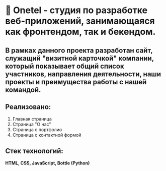 # 📒 Onetel - студия по разработке веб-приложений, занимающаяся как фронтендом, так и бекендом.

## В рамках данного проекта разработан сайт, служащий "визитной карточкой" компании, который показывает общий список участников, направления деятельности, наши проекты и преимущества работы с нашей командой.

## Реализовано:
1. Главная страница  
2. Страница "О нас"  
3. Страница с портфолио  
4. Страница с контактной формой  

## Стек технологий:
**HTML, CSS, JavaScript, Bottle (Python)**
